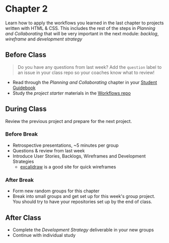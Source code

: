 # Chapter 2

Learn how to apply the workflows you learned in the last chapter to projects written with HTML & CSS. This includes the rest of the steps in _Planning and Collaborating_ that will be very important in the next module: _backlog_, _wireframe_ and _development strategy_

## Before Class

> Do you have any questions from last week? Add the `question` label to an issue in your class repo so your coaches know what to review!

* Read through the _Planning and Collaborating_ chapter in your [Student Guidebook](https://github.com/HackYourFutureBelgium/home/tree/b9af249867e00b064b05ab41fd98651e8898b814/curriculum/students/README.md)
* Study the _project starter_ materials in the [Workflows repo](https://github.com/hackyourfuturebelgium/workflows)

## During Class

Review the previous project and prepare for the next project.

### Before Break

* Retrospective presentations, ~5 minutes per group
* Questions & review from last week
* Introduce User Stories, Backlogs, Wireframes and Development Strategies
  * [excalidraw](https://excalidraw.com/) is a good site for quick wireframes

### After Break

* Form new random groups for this chapter
* Break into small groups and get set up for this week's group project. You should try to have your repositories set up by the end of class.

## After Class

* Complete the _Development Strategy_ deliverable in your new groups
* Continue with individual study

